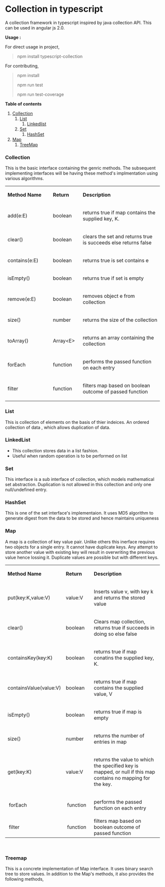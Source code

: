 <h1>Collection in typescript</h1>
<p>A&nbsp;collection framework in typescript inspired by java collection API. This can be used in angular js 2.0.</p>
<p><strong>Usage :</strong></p>
<p>For direct usage in project,</p>
<blockquote>
<p>npm install typescript-collection</p>
</blockquote>
<p>For contributing,</p>
<blockquote>
<p>npm install</p>
<p>npm run test</p>
<p>npm run test-coverage</p>
</blockquote>
<p><strong>Table of contents</strong></p>
<ol>
<li><a href="#collection">Collection</a><br />
<ol>
<li><a href="#list">List</a><br />
<ol>
<li><a href="#linkedlist">Linkedlist</a></li>
</ol>
</li>
<li><a href="#set">Set</a><br />
<ol>
<li><a href="#hashset">HashSet</a></li>
</ol>
</li>
</ol>
</li>
<li><a href="#map">Map</a><br />
<ol>
<li><a href="#treemap">TreeMap</a></li>
</ol>
</li>
</ol>
<h3 id="collection">Collection</h3>
<p>This is the basic interface containing the genric methods. The subsequent implementing interfaces will be having these method's implmentation using various algorithms.</p>
<table cellspacing="0" cellpadding="0">
<tbody>
<tr>
<td width="200">
<p><strong>Method Name</strong></p>
</td>
<td style="width: 102px; height: 10px;" width="102">
<p><strong>Return </strong></p>
</td>
<td width="570">
<p><strong>Description</strong></p>
</td>
</tr>
<tr>
<td width="120">
<p>add(e:E)</p>
</td>
<td width="102">
<p>boolean</p>
</td>
<td width="418">
<p>returns true if map contains the supplied key, K.</p>
</td>
</tr>
<tr>
<td width="120">
<p>clear()</p>
</td>
<td width="102">
<p>boolean</p>
</td>
<td width="418">
<p>clears the set and returns true is succeeds else returns false</p>
</td>
</tr>
<tr>
<td width="120">
<p>contains(e:E)</p>
</td>
<td width="102">
<p>boolean</p>
</td>
<td width="418">
<p>returns true is set contains e</p>
</td>
</tr>
<tr>
<td width="120">
<p>isEmpty()</p>
</td>
<td width="102">
<p>boolean</p>
</td>
<td width="418">
<p>returns true if set is empty</p>
</td>
</tr>
<tr>
<td width="120">
<p>remove(e:E)</p>
</td>
<td width="102">
<p>boolean</p>
</td>
<td width="418">
<p>removes object e from collection</p>
</td>
</tr>
<tr>
<td width="120">
<p>size()</p>
</td>
<td width="102">
<p>number</p>
</td>
<td width="418">
<p>returns the size of the collection</p>
</td>
</tr>
<tr>
<td width="120">
<p>toArray()</p>
</td>
<td width="102">
<p>Array&lt;E&gt;</p>
</td>
<td width="418">
<p>returns an array containing the collection</p>
</td>
</tr>
<tr>
<td width="120">
<p>forEach</p>
</td>
<td width="102">
<p>function</p>
</td>
<td width="418">
<p>performs the passed function on each entry</p>
</td>
</tr>
<tr>
<td width="120">
<p>filter</p>
</td>
<td width="102">
<p>function</p>
</td>
<td width="418">
<p>filters map based on boolean outcome of passed function</p>
</td>
</tr>
</tbody>
</table>
<h3 id="list">List</h3>
<p>This is collection of elements on the basis of thier indeices.&nbsp;An ordered collection of data , which allows duplication of data.</p>
<h3 id="linkedlist">LinkedList</h3>
<ul>
<li>This collection stores data in a list fashion.</li>
<li>Useful when random operation is to be performed on list</li>
</ul>
<h3 id="set">Set</h3>
<p>This interface is a sub interface of collection, which models mathematical set abstraction.&nbsp;Duplication is not allowed in this collection and only one null/undefined entry.</p>
<h3 id="hashset">HashSet</h3>
<p>This is one of the set interface's implementaion. It uses MD5 algorithm to generate digest from the data to be stored and hence maintains uniqueness</p>
<h3 id="map">Map</h3>
<p>A map is a collection of key value pair. Unlike others this inerface requires two objects for a single entry.&nbsp;It cannot have duplicate keys. Any attempt to store another value with existing key will result&nbsp;in overwriting the previous value hence lossing it.&nbsp;Duplicate values are possible but with different keys.</p>
<table>
<tbody>
<tr>
<td style="width: 102px;" width="200">
<p><strong>Method Name</strong></p>
</td>
<td width="102">
<p><strong>Return </strong></p>
</td>
<td width="570">
<p><strong>Description</strong></p>
</td>
</tr>
<tr>
<td width="120">
<p>put(key:K,value:V)</p>
</td>
<td width="102">
<p>value:V</p>
</td>
<td width="418">
<p>Inserts value v, with key k and returns the stored value</p>
</td>
</tr>
<tr>
<td width="120">
<p>clear()</p>
</td>
<td width="102">
<p>boolean</p>
</td>
<td width="418">
<p>Clears map collection, returns true if succeeds in doing so else false</p>
</td>
</tr>
<tr>
<td width="120">
<p>containsKey(key:K)</p>
</td>
<td width="102">
<p>boolean</p>
</td>
<td width="418">
<p>returns true if map conatins the supplied key, K.</p>
</td>
</tr>
<tr>
<td width="120">
<p>containsValue(value:V)</p>
</td>
<td width="102">
<p>boolean</p>
</td>
<td width="418">
<p>returns true if map contains the supplied value, V</p>
</td>
</tr>
<tr>
<td width="120">
<p>isEmpty()</p>
</td>
<td width="102">
<p>boolean</p>
</td>
<td width="418">
<p>returns true if map is empty</p>
</td>
</tr>
<tr>
<td width="120">
<p>size()</p>
</td>
<td width="102">
<p>number</p>
</td>
<td width="418">
<p>returns the number of entries in map</p>
</td>
</tr>
<tr>
<td width="120">
<p>get(key:K)</p>
</td>
<td width="102">
<p>value:V</p>
</td>
<td width="418">
<p>returns the value to which the specified key is mapped, or null if this map contains no mapping for the key.</p>
</td>
</tr>
<tr>
<td width="120">&nbsp;forEach</td>
<td width="102">&nbsp;function</td>
<td width="418">
<p>performs the passed function on each entry</p>
</td>
</tr>
<tr>
<td width="120">
<p>&nbsp;filter</p>
</td>
<td style="width: 102px;" width="102">&nbsp;function</td>
<td width="418">filters map based on boolean outcome of passed function</td>
</tr>
</tbody>
</table>
<p>&nbsp;</p>
<h3 id="treemap">Treemap</h3>
<p>This is a concrete implementation of Map interface. It uses binary search tree to store values. In addition to the Map's methods, it also provides the following methods,</p>
<p>&nbsp;</p>
